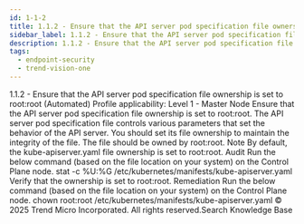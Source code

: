 ```yaml
---
id: 1-1-2
title: 1.1.2 - Ensure that the API server pod specification file ownership is set to root:root (Automated)
sidebar_label: 1.1.2 - Ensure that the API server pod specification file ownership is set to root:root (Automated)
description: 1.1.2 - Ensure that the API server pod specification file ownership is set to root:root (Automated)
tags:
  - endpoint-security
  - trend-vision-one
---
```


 1.1.2 - Ensure that the API server pod specification file ownership is set to root:root (Automated) Profile applicability: Level 1 - Master Node Ensure that the API server pod specification file ownership is set to root:root. The API server pod specification file controls various parameters that set the behavior of the API server. You should set its file ownership to maintain the integrity of the file. The file should be owned by root:root. Note By default, the kube-apiserver.yaml file ownership is set to root:root. Audit Run the below command (based on the file location on your system) on the Control Plane node. stat -c %U:%G /etc/kubernetes/manifests/kube-apiserver.yaml Verify that the ownership is set to root:root. Remediation Run the below command (based on the file location on your system) on the Control Plane node. chown root:root /etc/kubernetes/manifests/kube-apiserver.yaml © 2025 Trend Micro Incorporated. All rights reserved.Search Knowledge Base